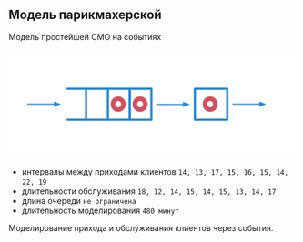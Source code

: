 ## Модель парикмахерской

Модель простейшей СМО на событиях

![screenshot](screenshots/queue_network.png?raw=true)

- интервалы между приходами клиентов `14, 13, 17, 15, 16, 15, 14, 22, 19`
- длительности обслуживания `18, 12, 14, 15, 14, 15, 13, 14, 17`
- длина очереди `не ограничена`
- длительность моделирования `480 минут`

Моделирование прихода и обслуживания клиентов через события.
